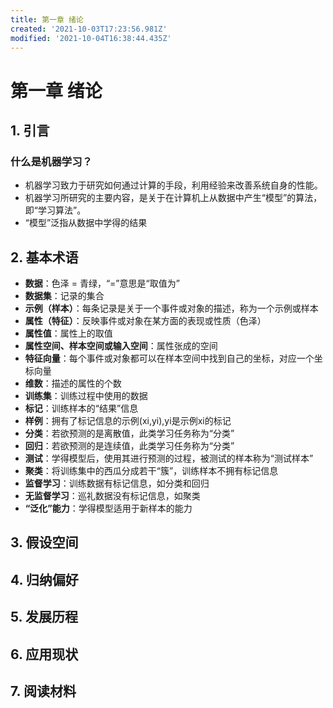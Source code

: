 ```yaml
---
title: 第一章 绪论
created: '2021-10-03T17:23:56.981Z'
modified: '2021-10-04T16:38:44.435Z'
---
```


# 第一章 绪论
## 1. 引言
### 什么是机器学习？
* 机器学习致力于研究如何通过计算的手段，利用经验来改善系统自身的性能。
* 机器学习所研究的主要内容，是关于在计算机上从数据中产生“模型”的算法，即“学习算法”。
* “模型”泛指从数据中学得的结果
## 2. 基本术语
* **数据**：色泽 = 青绿，“=”意思是“取值为”
* **数据集**：记录的集合
* **示例（样本）**：每条记录是关于一个事件或对象的描述，称为一个示例或样本
* **属性（特征）**：反映事件或对象在某方面的表现或性质（色泽）
* **属性值**：属性上的取值
* **属性空间、样本空间或输入空间**：属性张成的空间
* **特征向量**：每个事件或对象都可以在样本空间中找到自己的坐标，对应一个坐标向量
* **维数**：描述的属性的个数
* **训练集**：训练过程中使用的数据
* **标记**：训练样本的“结果”信息
* **样例**：拥有了标记信息的示例(xi,yi),yi是示例xi的标记
* **分类**：若欲预测的是离散值，此类学习任务称为“分类”
* **回归**：若欲预测的是连续值，此类学习任务称为“分类”
* **测试**：学得模型后，使用其进行预测的过程，被测试的样本称为“测试样本”
* **聚类**：将训练集中的西瓜分成若干“簇”，训练样本不拥有标记信息
* **监督学习**：训练数据有标记信息，如分类和回归
* **无监督学习**：巡礼数据没有标记信息，如聚类
* **“泛化”能力**：学得模型适用于新样本的能力
## 3. 假设空间
## 4. 归纳偏好
## 5. 发展历程
## 6. 应用现状
## 7. 阅读材料
